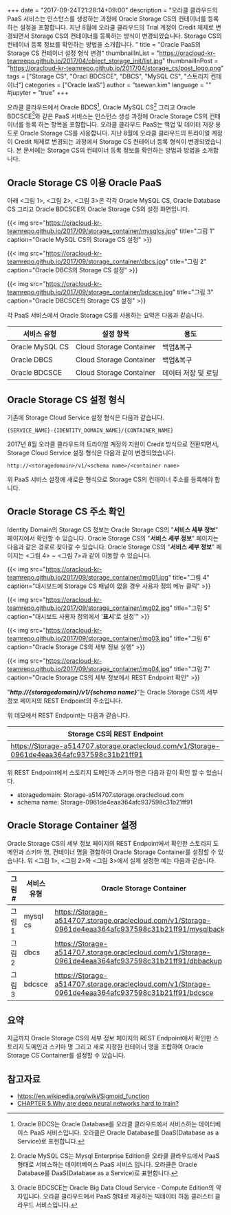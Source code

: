 +++
date = "2017-09-24T21:28:14+09:00"
description = "오라클 클라우드의 PaaS 서비스는 인스턴스를 생성하는 과정에 Oracle Storage CS의 컨테이너를 등록하는 설정을 포함합니다. 지난 8월에 오라클 클라우드의 Trial 계정이 Credit 체제로 변경되면서 Storage CS의 컨테이너를 등록하는 방식이 변경되었습니다. Storage CS의 컨테이너 등록 정보를 확인하는 방법을 소개합니다. "
title = "Oracle PaaS의 Storage CS 컨테이너 설정 형식 변경"
thumbnailInList = "https://oracloud-kr-teamrepo.github.io/2017/04/object_storage_init/list.jpg"
thumbnailInPost = "https://oracloud-kr-teamrepo.github.io/2017/04/storage_cs/post_logo.png"
tags = ["Storage CS", "Oracl BDCSCE", "DBCS", "MySQL CS", "스토리지 컨테이너"]
categories = ["Oracle IaaS"]
author = "taewan.kim"
language = ""  
#jupyter = "true"
+++

오라클 클라우드에서 Oracle BDCS[^1], Oracle MySQL CS[^2] 그리고 Oracle BDCSCE[^3]와 같은 PaaS 서비스는 인스턴스 생성 과정에 Oracle Storage CS의 컨테이너를 등록 하는 항목을 포함합니다. 오라클 클라우드 PaaS는 백업 및 데이터 저장 용도로 Oracle Storage CS를 사용합니다. 지난 8월에 오라클 클라우드의 트라이얼 계정이 Credit 체제로 변경되는 과정에서 Storage CS 컨테이너 등록 형식이 변경되었습니다. 본 문서에는 Storage CS의 컨테이너 등록 정보를 확인하는 방법과 방법을 소개합니다.

[^1]: Oracle BDCS는 Oracle Database를 오라클 클라우드에서 서비스하는 데이터베이스 PaaS 서비스입니다. 오라클은 Oracle Database를 DaaS(Database as a Service)로 표현합니다.

[^2]: Oracle MySQL CS는 Mysql Enterprise Edition을 오라클 클라우드에서 PaaS 형태로 서비스하는 데이터베이스 PaaS 서비스 입니다. 오라클은 Oracle Database를 DaaS(Database as a Service)로 표현합니다.

[^3]: Oracle BDCSCE는 Oracle Big Data Cloud Service - Compute Edition의 약자입니다. 오라클 클라우드에서 PaaS 형태로 제공하는 빅데이터 하둡 클러스터 클라우드 서비스입니다.

## Oracle Storage CS 이용 Oracle PaaS

아래 <그림 1>, <그림 2>, <그림 3>은 각각 Oracle MySQL CS, Oracle Database CS 그리고 Oracle BDCSCE의 Oracle Storage CS의 설정 화면입니다.

{{< img src="https://oracloud-kr-teamrepo.github.io/2017/09/storage_container/mysqlcs.jpg"
title="그림 1"
caption="Oracle MySQL CS의 Storage CS 설정" >}}

{{< img src="https://oracloud-kr-teamrepo.github.io/2017/09/storage_container/dbcs.jpg"
title="그림 2"
caption="Oracle DBCS의 Storage CS 설정" >}}

{{< img src="https://oracloud-kr-teamrepo.github.io/2017/09/storage_container/bdcsce.jpg"
title="그림 3"
caption="Oracle DBCSCE의 Storage CS 설정" >}}

각 PaaS 서비스에서 Oracle Storage CS를 사용하는 요약은 다음과 같습니다.

|서비스 유형|설정 항목|용도|
|---|---|---|
|Oracle MySQL CS|Cloud Storage Container|백업&복구|
|Oracle DBCS|Cloud Storage Container|백업&복구|
|Oracle BDCSCE|Cloud Storage Container|데이터 저장 및 로딩|

## Oracle Storage CS 설정 형식

기존에 Storage Cloud Service 설정 형식은 다음과 같습니다.

```
{SERVICE_NAME}-{IDENTITY_DOMAIN_NAME}/{CONTAINER_NAME}
```

2017년 8월 오라클 클라우드의 트라이얼 계정의 지원이 Credit 방식으로 전환되면서, Storage Cloud Service 설정 형식은 다음과 같이 변경되었습니다.

```
http://<storagedomain>/v1/<schema name>/<container name>
```

위 PaaS 서비스 설정에 새로운 형식으로 Storage CS의 컨테이너 주소를 등록해야 합니다.

## Oracle Storage CS 주소 확인

Identity Domain의 Storage CS 정보는 Oracle Storage CS의 "__서비스 세부 정보__" 페이지에서 확인할 수 있습니다. Oracle Storage CS의 "__서비스 세부 정보__" 페이지는 다음과 같은 경로로 찾아갈 수 있습니다. Oracle Storage CS의 "__서비스 세부 정보__" 페이지는 <그림 4> ~ <그림 7>과 같이 이동할 수 있습니다.

{{< img src="https://oracloud-kr-teamrepo.github.io/2017/09/storage_container/img01.jpg"
title="그림 4"
caption="대시보드에 Storage CS 패널이 없을 경우 사용자 정의 메뉴 클릭" >}}

{{< img src="https://oracloud-kr-teamrepo.github.io/2017/09/storage_container/img02.jpg"
title="그림 5"
caption="대시보드 사용자 정의에서 '__표시__'로 설정'" >}}

{{< img src="https://oracloud-kr-teamrepo.github.io/2017/09/storage_container/img03.jpg"
title="그림 6"
caption="Oracle Storage CS의 세부 정보 실행" >}}

{{< img src="https://oracloud-kr-teamrepo.github.io/2017/09/storage_container/img04.jpg"
title="그림 7"
caption="Oracle Storage CS의 세부 정보에서 REST Endpoint 확인" >}}


"___http://{storagedomain}/v1/{schema name}___"는 Oracle Storage CS의 세부 정보 페이지의 REST Endpoint의 주소입니다.

위 데모에서 REST Endpoint는 다음과 같습니다.

|Storage CS의 REST Endpoint|
|---|
|https://Storage-a514707.storage.oraclecloud.com/v1/Storage-0961de4eaa364afc937598c31b21ff91|

위 REST Endpoint에서 스토리지 도메인과 스키마 명은 다음과 같이 확인 할 수 있습니다.

- storagedomain: Storage-a514707.storage.oraclecloud.com
- schema name: Storage-0961de4eaa364afc937598c31b21ff91

## Oracle Storage Container 설정

Oracle Storage CS의 세부 정보 페이지의 REST Endpoint에서 확인한 스토리지 도메인과 스키마 명, 컨테이너 명을 결합하여 Oracle Storage Container를 설정할 수 있습니다. 위 <그림 1>, <그림 2>와 <그림 3>에서 실제 설정한 예는 다음과 같습니다.

|그림 #|서비스 유형|Oracle Storage Container |
|---|---|---|
|그림 1|mysql cs|https://Storage-a514707.storage.oraclecloud.com/v1/Storage-0961de4eaa364afc937598c31b21ff91/mysqlbackup|
|그림 2|dbcs|https://Storage-a514707.storage.oraclecloud.com/v1/Storage-0961de4eaa364afc937598c31b21ff91/dbbackup|
|그림 3|bdcsce|https://Storage-a514707.storage.oraclecloud.com/v1/Storage-0961de4eaa364afc937598c31b21ff91/bdcsce|

## 요약

지금까지 Oracle Storage CS의 세부 정보 페이지의 REST Endpoint에서 확인한 스토리지 도메인과 스키마 명 그리고 새로 지정한 컨테이너 명을 조합하여 Oracle Storage CS Container를 설정할 수 있습니다.


## 참고자료
- https://en.wikipedia.org/wiki/Sigmoid_function
- [CHAPTER 5.Why are deep neural networks hard to train?](http://neuralnetworksanddeeplearning.com/chap5.html)
